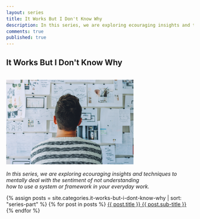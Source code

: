 ```yaml
---
layout: series
title: It Works But I Don't Know Why
description: In this series, we are exploring ecouraging insights and techniques to mentally deal with the sentiment of not understanding how to use a system or framework in your everyday work.
comments: true
published: true
---
```


## It Works But I Don't Know Why
<br/>
<img src="img/action-plan-brainstorming-complex-212286.jpg" width="342" height="228">

*In this series, we are exploring ecouraging insights and techniques to <br/> mentally deal with the sentiment of not understanding <br/> how to use a system or framework in your everyday work.*


{% assign posts = site.categories.it-works-but-i-dont-know-why | sort: "series-part" %}
{% for post in posts %}
  <a href="{{ post.url }}" title="{{ post.title }}">{{ post.title }} {{ post.sub-title }}</a>
{% endfor %}